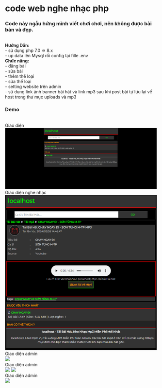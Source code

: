# code web nghe nhạc php
<h3>Code này ngẫu hứng mình viết chơi chơi, nên không được bài bản và đẹp.</h3><br>
<b>Hướng Dẫn:</b><br>
- sử dụng php 7.0 => 8.x<br>
- up data lên Mysql rồi config tại fille .env<br>
<b>Chức năng:</b><br>
- đăng bài<br>
- sửa bài<br>
- thêm thể loại<br>
- sửa thể loại<br>
- setting website trên admin<br>
- sử dụng link ảnh banner bài hát và link mp3 sau khi post bài tự lưu lại về host trong thư mục uploads và mp3<br>
<h3>Demo</h3><br>
Giao diện<br>
<img src="./giaodien.png" width="500px">
<br>
Giao diện nghe nhạc<br>
<img src="./giaodienmusic.png" width="500px">
<br>
Giao diện admin <br>
<img src="./giaodienadmin.png" width="500px">
<br>
Giao diện admin<br>
<img src="./giaodienadmin1.png" width="500px">

<img src="https://github.com/nuhoangcodon99/nghenhaconline/assets/118293692/a37b4340-2dcf-42a7-8c19-8cb091090f90" width="500px">
<br>
Giao diện admin<br>
<img src="https://github.com/nuhoangcodon99/nghenhaconline/assets/118293692/04471989-816f-4b0f-98f2-451debc67a47" width="500px">


